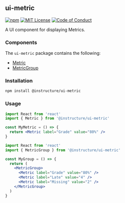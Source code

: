 ## ui-metric

[![npm][npm]][npm-url]
[![MIT License][license-badge]][license]
[![Code of Conduct][coc-badge]][coc]

A UI component for displaying Metrics.

### Components

The `ui-metric` package contains the following:

- [Metric](Metric)
- [MetricGroup](MetricGroup)

### Installation

```sh
npm install @instructure/ui-metric
```

### Usage

```jsx
import React from 'react'
import { Metric } from '@instructure/ui-metric'

const MyMetric = () => {
  return <Metric label="Grade" value="80%" />
}
```

```jsx
import React from 'react'
import { MetricGroup } from '@instructure/ui-metric'

const MyGroup = () => {
  return (
    <MetricGroup>
      <Metric label="Grade" value="80%" />
      <Metric label="Late" value="4" />
      <Metric label="Missing" value="2" />
    </MetricGroup>
  )
}
```

[npm]: https://img.shields.io/npm/v/@instructure/ui-metric.svg
[npm-url]: https://npmjs.com/package/@instructure/ui-metric
[license-badge]: https://img.shields.io/npm/l/instructure-ui.svg?style=flat-square
[license]: https://github.com/instructure/instructure-ui/blob/master/LICENSE.md
[coc-badge]: https://img.shields.io/badge/code%20of-conduct-ff69b4.svg?style=flat-square
[coc]: https://github.com/instructure/instructure-ui/blob/master/CODE_OF_CONDUCT.md
